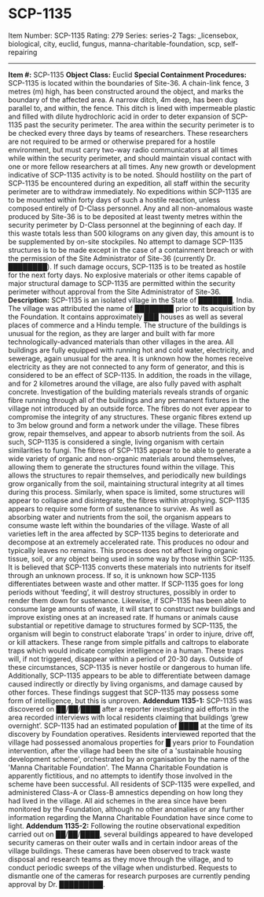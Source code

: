 # SCP-1135
Item Number: SCP-1135
Rating: 279
Series: series-2
Tags: _licensebox, biological, city, euclid, fungus, manna-charitable-foundation, scp, self-repairing

---

**Item #:** SCP-1135
**Object Class:** Euclid
**Special Containment Procedures:** SCP-1135 is located within the boundaries of Site-36. A chain-link fence, 3 metres (m) high, has been constructed around the object, and marks the boundary of the affected area. A narrow ditch, 4m deep, has been dug parallel to, and within, the fence. This ditch is lined with impermeable plastic and filled with dilute hydrochloric acid in order to deter expansion of SCP-1135 past the security perimeter.
The area within the security perimeter is to be checked every three days by teams of researchers. These researchers are not required to be armed or otherwise prepared for a hostile environment, but must carry two-way radio communicators at all times while within the security perimeter, and should maintain visual contact with one or more fellow researchers at all times. Any new growth or development indicative of SCP-1135 activity is to be noted. Should hostility on the part of SCP-1135 be encountered during an expedition, all staff within the security perimeter are to withdraw immediately. No expeditions within SCP-1135 are to be mounted within forty days of such a hostile reaction, unless composed entirely of D-Class personnel.
Any and all non-anomalous waste produced by Site-36 is to be deposited at least twenty metres within the security perimeter by D-Class personnel at the beginning of each day. If this waste totals less than 500 kilograms on any given day, this amount is to be supplemented by on-site stockpiles.
No attempt to damage SCP-1135 structures is to be made except in the case of a containment breach or with the permission of the Site Administrator of Site-36 (currently Dr. ████████). If such damage occurs, SCP-1135 is to be treated as hostile for the next forty days.
No explosive materials or other items capable of major structural damage to SCP-1135 are permitted within the security perimeter without approval from the Site Administrator of Site-36.
**Description:** SCP-1135 is an isolated village in the State of ███████, India. The village was attributed the name of ████████ prior to its acquisition by the Foundation. It contains approximately ███ houses as well as several places of commerce and a Hindu temple. The structure of the buildings is unusual for the region, as they are larger and built with far more technologically-advanced materials than other villages in the area. All buildings are fully equipped with running hot and cold water, electricity, and sewerage, again unusual for the area. It is unknown how the homes receive electricity as they are not connected to any form of generator, and this is considered to be an effect of SCP-1135. In addition, the roads in the village, and for 2 kilometres around the village, are also fully paved with asphalt concrete.
Investigation of the building materials reveals strands of organic fibre running through all of the buildings and any permanent fixtures in the village not introduced by an outside force. The fibres do not ever appear to compromise the integrity of any structures. These organic fibres extend up to 3m below ground and form a network under the village. These fibres grow, repair themselves, and appear to absorb nutrients from the soil. As such, SCP-1135 is considered a single, living organism with certain similarities to fungi.
The fibres of SCP-1135 appear to be able to generate a wide variety of organic and non-organic materials around themselves, allowing them to generate the structures found within the village. This allows the structures to repair themselves, and periodically new buildings grow organically from the soil, maintaining structural integrity at all times during this process. Similarly, when space is limited, some structures will appear to collapse and disintegrate, the fibres within atrophying.
SCP-1135 appears to require some form of sustenance to survive. As well as absorbing water and nutrients from the soil, the organism appears to consume waste left within the boundaries of the village. Waste of all varieties left in the area affected by SCP-1135 begins to deteriorate and decompose at an extremely accelerated rate. This produces no odour and typically leaves no remains. This process does not affect living organic tissue, soil, or any object being used in some way by those within SCP-1135. It is believed that SCP-1135 converts these materials into nutrients for itself through an unknown process. If so, it is unknown how SCP-1135 differentiates between waste and other matter. If SCP-1135 goes for long periods without ‘feeding’, it will destroy structures, possibly in order to render them down for sustenance. Likewise, if SCP-1135 has been able to consume large amounts of waste, it will start to construct new buildings and improve existing ones at an increased rate.
If humans or animals cause substantial or repetitive damage to structures formed by SCP-1135, the organism will begin to construct elaborate ‘traps’ in order to injure, drive off, or kill attackers. These range from simple pitfalls and caltrops to elaborate traps which would indicate complex intelligence in a human. These traps will, if not triggered, disappear within a period of 20-30 days. Outside of these circumstances, SCP-1135 is never hostile or dangerous to human life. Additionally, SCP-1135 appears to be able to differentiate between damage caused indirectly or directly by living organisms, and damage caused by other forces. These findings suggest that SCP-1135 may possess some form of intelligence, but this is unproven.
**Addendum 1135-1:** SCP-1135 was discovered on ██/██/████ after a reporter investigating aid efforts in the area recorded interviews with local residents claiming that buildings ‘grew overnight’. SCP-1135 had an estimated population of ████ at the time of its discovery by Foundation operatives. Residents interviewed reported that the village had possessed anomalous properties for █ years prior to Foundation intervention, after the village had been the site of a 'sustainable housing development scheme', orchestrated by an organisation by the name of the 'Manna Charitable Foundation'. The Manna Charitable Foundation is apparently fictitious, and no attempts to identify those involved in the scheme have been successful. All residents of SCP-1135 were expelled, and administered Class-A or Class-B amnestics depending on how long they had lived in the village. All aid schemes in the area since have been monitored by the Foundation, although no other anomalies or any further information regarding the Manna Charitable Foundation have since come to light.
**Addendum 1135-2:** Following the routine observational expedition carried out on ██/██/████, several buildings appeared to have developed security cameras on their outer walls and in certain indoor areas of the village buildings. These cameras have been observed to track waste disposal and research teams as they move through the village, and to conduct periodic sweeps of the village when undisturbed. Requests to dismantle one of the cameras for research purposes are currently pending approval by Dr. █████████.